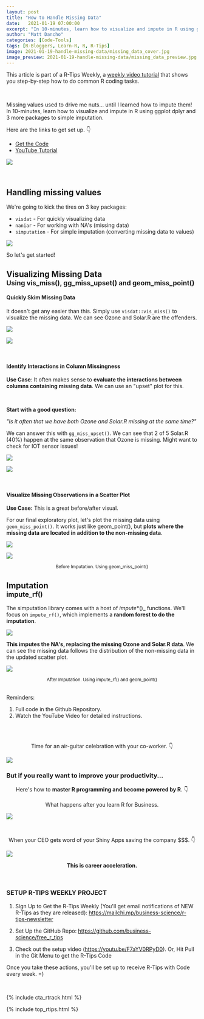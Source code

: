```yaml
---
layout: post
title: "How to Handle Missing Data"
date:   2021-01-19 07:00:00
excerpt: "In 10-minutes, learn how to visualize and impute in R using ggplot dplyr and 3 more packages to simple imputation. Here are the links to get set up."
author: "Matt Dancho"
categories: [Code-Tools]
tags: [R-Bloggers, Learn-R, R, R-Tips]
image: 2021-01-19-handle-missing-data/missing_data_cover.jpg
image_preview: 2021-01-19-handle-missing-data/missing_data_preview.jpg
---
```




This article is part of a R-Tips Weekly, a [weekly video tutorial](https://mailchi.mp/business-science/r-tips-newsletter) that shows you step-by-step how to do common R coding tasks.

<br/>

Missing values used to drive me nuts... until I learned how to impute them! In 10-minutes, learn how to visualize and impute in R using ggplot dplyr and 3 more packages to simple imputation. 

Here are the links to get set up. 👇

- [Get the Code](https://mailchi.mp/business-science/r-tips-newsletter)
- [YouTube Tutorial](https://youtu.be/gY12FJryF7k)


<a href="https://youtu.be/gY12FJryF7k"><img src="/assets/2021-01-19-handle-missing-data/video_thumb.png" border="0" /></a>

<br>


## Handling missing values

We're going to kick the tires on 3 key packages:

- `visdat` - For quickly visualizing data
- `naniar` - For working with NA's (missing data)
- `simputation` - For simple imputation (converting missing data to values)

![](/assets/2021-01-19-handle-missing-data/before_after.png)

So let's get started!



<h2>Visualizing Missing Data<br><small>Using vis_miss(), gg_miss_upset() and geom_miss_point()</small></h2>
 

#### Quickly Skim Missing Data 

It doesn't get any easier than this. Simply use `visdat::vis_miss()` to visualize the missing data. We can see Ozone and Solar.R are the offenders. 

![](/assets/2021-01-19-handle-missing-data/vis_miss.jpg)

![](/assets/2021-01-19-handle-missing-data/vis_miss_observations.jpg)

<br>

#### Identify Interactions in Column Missingness

**Use Case**: It often makes sense to **evaluate the interactions between columns containing missing data**. We can use an "upset" plot for this. 

<br>

**Start with a good question:**

_"Is it often that we have both Ozone and Solar.R missing at the same time?"_

We can answer this with `gg_miss_upset()`. We can see that 2 of 5 Solar.R (40%) happen at the same observation that Ozone is missing. Might want to check for IOT sensor issues!

![](/assets/2021-01-19-handle-missing-data/gg_miss_upset.jpg)

![](/assets/2021-01-19-handle-missing-data/gg_miss_upset_barchart.jpg)

<br>

#### Visualize Missing Observations in a Scatter Plot

**Use Case:** This is a great before/after visual. 

For our final exploratory plot, let's plot the missing data using `geom_miss_point()`. It works just like geom_point(), but **plots where the missing data are located in addition to the non-missing data**. 

![](/assets/2021-01-19-handle-missing-data/geom_miss_point.jpg)

![](/assets/2021-01-19-handle-missing-data/geom_miss_point_scatterplot.jpg)

<center><small>Before Imputation. Using geom_miss_point()</small></center>



<h2>Imputation<br><small>impute_rf()</small></h2>
   
The simputation library comes with a host of _impute_*()_ functions. We'll focus on `impute_rf()`, which implements a **random forest to do the imputation**. 

![](/assets/2021-01-19-handle-missing-data/impute_rf.jpg)

**This imputes the NA's, replacing the missing Ozone and Solar.R data**. We can see the missing data follows the distribution of the non-missing data in the updated scatter plot.

![](/assets/2021-01-19-handle-missing-data/impute_rf_scatterplot.jpg)

<center><small>
    After Imputation. Using impute_rf() and geom_point()
</small></center>

<br>

Reminders:
1. Full code in the Github Repository.
2. Watch the YouTube Video for detailed instructions.

<br><br>


<center><p>Time for an air-guitar celebration with your co-worker. 👇</p></center>

![](/assets/2021-01-19-handle-missing-data/football_celebrate.gif)


### But if you really want to improve your productivity... 

<center>
<p>
Here's how to <strong>master R programming and become powered by R</strong>.  👇
<br><br>
What happens after you learn R for Business. 
</p>
</center>

![](/assets/2021-01-19-handle-missing-data/harry_potter.gif)

<br>
<center><p>When your CEO gets word of your Shiny Apps saving the company $$$. 👇</p></center>

![](/assets/2021-01-19-handle-missing-data/wizard.gif)


<center><strong><p>This is career acceleration.</p></strong></center>



<br>

### SETUP R-TIPS WEEKLY PROJECT

1. Sign Up to Get the R-Tips Weekly (You'll get email notifications of NEW R-Tips as they are released): https://mailchi.mp/business-science/r-tips-newsletter

2. Set Up the GitHub Repo: https://github.com/business-science/free_r_tips

3. Check out the setup video (https://youtu.be/F7aYV0RPyD0). Or, Hit Pull in the Git Menu to get the R-Tips Code

Once you take these actions, you'll be set up to receive R-Tips with Code every week. =)

<br>

{% include cta_rtrack.html %}

{% include top_rtips.html %}